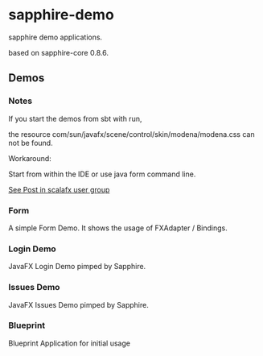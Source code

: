 sapphire-demo
=============

sapphire demo applications.

based on sapphire-core 0.8.6.

## Demos

### Notes

If you start the demos from sbt with run,

the resource com/sun/javafx/scene/control/skin/modena/modena.css can not be found.

Workaround:

Start from within the IDE or use java form command line.

[See Post in scalafx user group](https://groups.google.com/forum/#!topic/scalafx-users/MzHb19SISHQ)


### Form

A simple Form Demo. It shows the usage of FXAdapter / Bindings.
               
### Login Demo

JavaFX Login Demo pimped by Sapphire.

### Issues Demo

JavaFX Issues Demo pimped by Sapphire.

### Blueprint

Blueprint Application for initial usage
